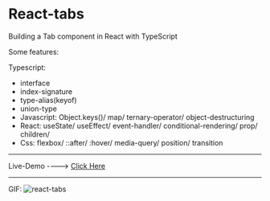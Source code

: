 # React-tabs

Building a Tab component in React with TypeScript

Some features:

Typescript:
*   interface
*   index-signature
*   type-alias(keyof)
*   union-type
* Javascript: Object.keys()/ map/ ternary-operator/ object-destructuring
* React: useState/ useEffect/ event-handler/ conditional-rendering/ prop/ children/
* Css: flexbox/ ::after/ :hover/ media-query/ position/ transition

--------------------------------------------------------------

Live-Demo ----> [Click Here](https://react-tabs-rouge.vercel.app/)

--------------------------------------------------------------

GIF:
![react-tabs](https://github.com/user-attachments/assets/52210d81-95d4-411a-bdbf-de79b5b00d68)
